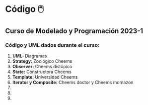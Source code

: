 # Código 🖱️

## Curso de Modelado y Programación 2023-1

### Código y UML dados durante el curso:

 1. **UML:** Diagramas
 2. **Strategy:** Zoológico Cheems
 3. **Observer:** Cheems distópico
 4. **State:** Constructora Cheems
 5. **Template:** Universidad Cheems
 6. **Iterator y Composite:** Cheems doctor y Cheems momazon
 7. 
 8. 
 9.
